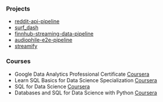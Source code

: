 
### Projects

- [reddit-api-pipeline](https://github.com/ABZ-Aaron/Reddit-API-Pipeline)
- [surf_dash](https://github.com/andrem8/surf_dash)
- [finnhub-streaming-data-pipeline](https://github.com/RSKriegs/finnhub-streaming-data-pipeline)
- [audiophile-e2e-pipeline](https://github.com/ris-tlp/audiophile-e2e-pipeline)
- [streamify](https://github.com/ankurchavda/streamify)

### Courses

- Google Data Analytics Professional Certificate [Coursera](https://www.coursera.org/professional-certificates/google-data-analytics)
- Learn SQL Basics for Data Science Specialization [Coursera](https://www.coursera.org/specializations/learn-sql-basics-data-science)
- SQL for Data Science [Coursera](https://www.coursera.org/learn/sql-for-data-science)
- Databases and SQL for Data Science with Python [Coursera](https://www.coursera.org/learn/sql-data-science)